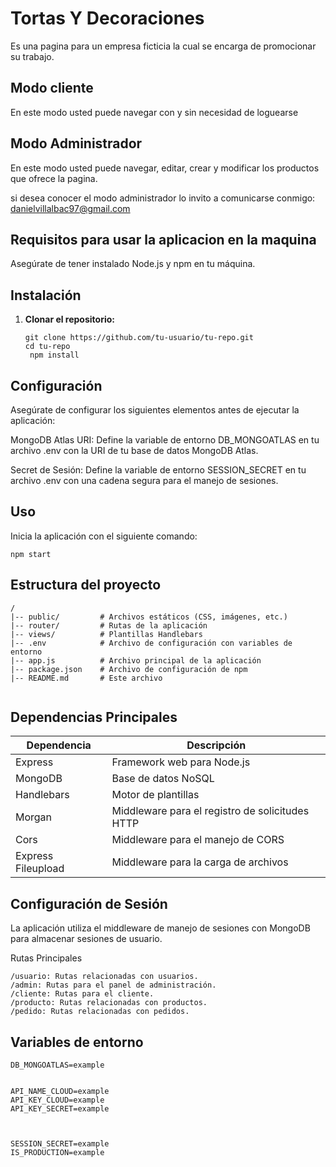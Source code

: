 # Tortas Y Decoraciones

Es una pagina para un empresa ficticia la cual se encarga de promocionar su trabajo.


## Modo cliente

En este modo usted puede navegar con y sin necesidad de loguearse


## Modo Administrador

En este modo usted puede navegar, editar, crear y modificar los productos que ofrece la pagina.

si desea conocer el modo administrador lo invito a comunicarse conmigo: danielvillalbac97@gmail.com




## Requisitos para usar la aplicacion en la maquina

Asegúrate de tener instalado Node.js y npm en tu máquina.

## Instalación

1. **Clonar el repositorio:**

   ```
   git clone https://github.com/tu-usuario/tu-repo.git
   cd tu-repo
    npm install
   ```

## Configuración
Asegúrate de configurar los siguientes elementos antes de ejecutar la aplicación:

MongoDB Atlas URI: Define la variable de entorno DB_MONGOATLAS en tu archivo .env con la URI de tu base de datos MongoDB Atlas.

Secret de Sesión: Define la variable de entorno SESSION_SECRET en tu archivo .env con una cadena segura para el manejo de sesiones.






## Uso
Inicia la aplicación con el siguiente comando:
```
npm start

```

## Estructura del proyecto

```
/
|-- public/         # Archivos estáticos (CSS, imágenes, etc.)
|-- router/         # Rutas de la aplicación
|-- views/          # Plantillas Handlebars
|-- .env            # Archivo de configuración con variables de entorno
|-- app.js          # Archivo principal de la aplicación
|-- package.json    # Archivo de configuración de npm
|-- README.md       # Este archivo


```

## Dependencias Principales

| Dependencia          | Descripción                                      |
|----------------------|--------------------------------------------------|
| Express              | Framework web para Node.js                       |
| MongoDB              | Base de datos NoSQL                              |
| Handlebars           | Motor de plantillas                               |
| Morgan               | Middleware para el registro de solicitudes HTTP  |
| Cors                 | Middleware para el manejo de CORS                 |
| Express Fileupload   | Middleware para la carga de archivos             |


## Configuración de Sesión
La aplicación utiliza el middleware de manejo de sesiones con MongoDB para almacenar sesiones de usuario.

Rutas Principales
```
/usuario: Rutas relacionadas con usuarios.
/admin: Rutas para el panel de administración.
/cliente: Rutas para el cliente.
/producto: Rutas relacionadas con productos.
/pedido: Rutas relacionadas con pedidos.
```

## Variables de entorno 
```
DB_MONGOATLAS=example


API_NAME_CLOUD=example
API_KEY_CLOUD=example
API_KEY_SECRET=example



SESSION_SECRET=example
IS_PRODUCTION=example

```


